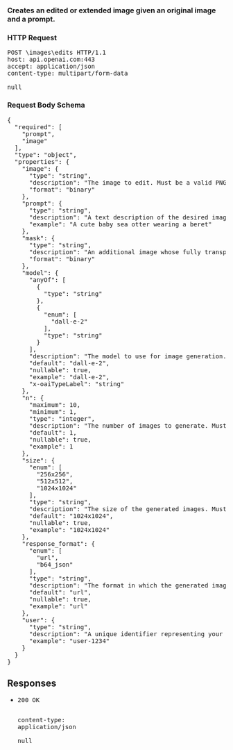 <!DOCTYPE html><html><head><title>Creates an edited or extended image given an original image and a prompt.</title><link rel="stylesheet" href="./OpenApi.css"/><meta charset="utf-8"/><meta name="viewport" content="width=device-width, initial-scale=1"/></head><body><article><section class="requestOverview"><h1 class="request-summary">Creates an edited or extended image given an original image and a prompt.</h1></section><section class="http"><h3>HTTP Request</h3><pre class="http-example"><span class="request-line">POST</span> <span class="http-target">\images\edits</span> <span class="http-version">HTTP/1.1</span>&#xA;<span class="header-line">host</span>: <span class="header-value">api.openai.com:443</span>&#xA;<span class="header-line">accept</span>: <span class="header-value">application/json</span>&#xA;<span class="header-line">content-type</span>: <span class="header-value">multipart/form-data</span>&#xA;&#xA;null</pre></section><section class="requestContent"><h3>Request Body Schema</h3><pre class="schema">{&#xA;  &quot;required&quot;: [&#xA;    &quot;prompt&quot;,&#xA;    &quot;image&quot;&#xA;  ],&#xA;  &quot;type&quot;: &quot;object&quot;,&#xA;  &quot;properties&quot;: {&#xA;    &quot;image&quot;: {&#xA;      &quot;type&quot;: &quot;string&quot;,&#xA;      &quot;description&quot;: &quot;The image to edit. Must be a valid PNG file, less than 4MB, and square. If mask is not provided, image must have transparency, which will be used as the mask.&quot;,&#xA;      &quot;format&quot;: &quot;binary&quot;&#xA;    },&#xA;    &quot;prompt&quot;: {&#xA;      &quot;type&quot;: &quot;string&quot;,&#xA;      &quot;description&quot;: &quot;A text description of the desired image(s). The maximum length is 1000 characters.&quot;,&#xA;      &quot;example&quot;: &quot;A cute baby sea otter wearing a beret&quot;&#xA;    },&#xA;    &quot;mask&quot;: {&#xA;      &quot;type&quot;: &quot;string&quot;,&#xA;      &quot;description&quot;: &quot;An additional image whose fully transparent areas (e.g. where alpha is zero) indicate where `image` should be edited. Must be a valid PNG file, less than 4MB, and have the same dimensions as `image`.&quot;,&#xA;      &quot;format&quot;: &quot;binary&quot;&#xA;    },&#xA;    &quot;model&quot;: {&#xA;      &quot;anyOf&quot;: [&#xA;        {&#xA;          &quot;type&quot;: &quot;string&quot;&#xA;        },&#xA;        {&#xA;          &quot;enum&quot;: [&#xA;            &quot;dall-e-2&quot;&#xA;          ],&#xA;          &quot;type&quot;: &quot;string&quot;&#xA;        }&#xA;      ],&#xA;      &quot;description&quot;: &quot;The model to use for image generation. Only `dall-e-2` is supported at this time.&quot;,&#xA;      &quot;default&quot;: &quot;dall-e-2&quot;,&#xA;      &quot;nullable&quot;: true,&#xA;      &quot;example&quot;: &quot;dall-e-2&quot;,&#xA;      &quot;x-oaiTypeLabel&quot;: &quot;string&quot;&#xA;    },&#xA;    &quot;n&quot;: {&#xA;      &quot;maximum&quot;: 10,&#xA;      &quot;minimum&quot;: 1,&#xA;      &quot;type&quot;: &quot;integer&quot;,&#xA;      &quot;description&quot;: &quot;The number of images to generate. Must be between 1 and 10.&quot;,&#xA;      &quot;default&quot;: 1,&#xA;      &quot;nullable&quot;: true,&#xA;      &quot;example&quot;: 1&#xA;    },&#xA;    &quot;size&quot;: {&#xA;      &quot;enum&quot;: [&#xA;        &quot;256x256&quot;,&#xA;        &quot;512x512&quot;,&#xA;        &quot;1024x1024&quot;&#xA;      ],&#xA;      &quot;type&quot;: &quot;string&quot;,&#xA;      &quot;description&quot;: &quot;The size of the generated images. Must be one of `256x256`, `512x512`, or `1024x1024`.&quot;,&#xA;      &quot;default&quot;: &quot;1024x1024&quot;,&#xA;      &quot;nullable&quot;: true,&#xA;      &quot;example&quot;: &quot;1024x1024&quot;&#xA;    },&#xA;    &quot;response_format&quot;: {&#xA;      &quot;enum&quot;: [&#xA;        &quot;url&quot;,&#xA;        &quot;b64_json&quot;&#xA;      ],&#xA;      &quot;type&quot;: &quot;string&quot;,&#xA;      &quot;description&quot;: &quot;The format in which the generated images are returned. Must be one of `url` or `b64_json`.&quot;,&#xA;      &quot;default&quot;: &quot;url&quot;,&#xA;      &quot;nullable&quot;: true,&#xA;      &quot;example&quot;: &quot;url&quot;&#xA;    },&#xA;    &quot;user&quot;: {&#xA;      &quot;type&quot;: &quot;string&quot;,&#xA;      &quot;description&quot;: &quot;A unique identifier representing your end-user, which can help OpenAI to monitor and detect abuse. [Learn more](/docs/guides/safety-best-practices/end-user-ids).\n&quot;,&#xA;      &quot;example&quot;: &quot;user-1234&quot;&#xA;    }&#xA;  }&#xA;}</pre></section><section class="responses"><h2>Responses</h2><ul class="responses"><li class="response"><pre class="http-example"><span class="status-line">200</span> <span class="status-description">OK</span>
<span class="header-line">content-type</span>: <span class="header-value">application/json</span>&#xA;&#xA;null</pre></li></ul></section></article></body></html>